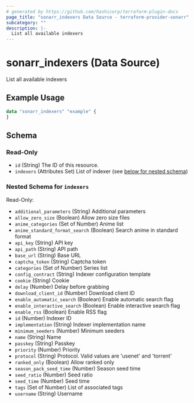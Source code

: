 ```yaml
---
# generated by https://github.com/hashicorp/terraform-plugin-docs
page_title: "sonarr_indexers Data Source - terraform-provider-sonarr"
subcategory: ""
description: |-
  List all available indexers
---
```


# sonarr_indexers (Data Source)

List all available indexers

## Example Usage

```terraform
data "sonarr_indexers" "example" {
}
```

<!-- schema generated by tfplugindocs -->
## Schema

### Read-Only

- `id` (String) The ID of this resource.
- `indexers` (Attributes Set) List of indexer (see [below for nested schema](#nestedatt--indexers))

<a id="nestedatt--indexers"></a>
### Nested Schema for `indexers`

Read-Only:

- `additional_parameters` (String) Additional parameters
- `allow_zero_size` (Boolean) Allow zero size files
- `anime_categories` (Set of Number) Anime list
- `anime_standard_format_search` (Boolean) Search anime in standard format
- `api_key` (String) API key
- `api_path` (String) API path
- `base_url` (String) Base URL
- `captcha_token` (String) Captcha token
- `categories` (Set of Number) Series list
- `config_contract` (String) Indexer configuration template
- `cookie` (String) Cookie
- `delay` (Number) Delay before grabbing
- `download_client_id` (Number) Download client ID
- `enable_automatic_search` (Boolean) Enable automatic search flag
- `enable_interactive_search` (Boolean) Enable interactive search flag
- `enable_rss` (Boolean) Enable RSS flag
- `id` (Number) Indexer ID
- `implementation` (String) Indexer implementation name
- `minimum_seeders` (Number) Minimum seeders
- `name` (String) Name
- `passkey` (String) Passkey
- `priority` (Number) Priority
- `protocol` (String) Protocol. Valid values are 'usenet' and 'torrent'
- `ranked_only` (Boolean) Allow ranked only
- `season_pack_seed_time` (Number) Season seed time
- `seed_ratio` (Number) Seed ratio
- `seed_time` (Number) Seed time
- `tags` (Set of Number) List of associated tags
- `username` (String) Username


